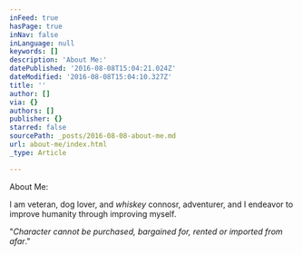 ```yaml
---
inFeed: true
hasPage: true
inNav: false
inLanguage: null
keywords: []
description: 'About Me:'
datePublished: '2016-08-08T15:04:21.024Z'
dateModified: '2016-08-08T15:04:10.327Z'
title: ''
author: []
via: {}
authors: []
publisher: {}
starred: false
sourcePath: _posts/2016-08-08-about-me.md
url: about-me/index.html
_type: Article

---
```

About Me:

I am veteran, dog lover, and _whiskey_ connosr, adventurer, and I endeavor to improve humanity through improving myself.

"_Character cannot be purchased, bargained for, rented or imported from afar_."